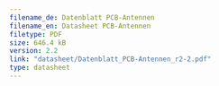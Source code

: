 ```yaml
---
filename_de: Datenblatt PCB-Antennen
filename_en: Datasheet PCB-Antennen
filetype: PDF
size: 646.4 kB
version: 2.2
link: "datasheet/Datenblatt_PCB-Antennen_r2-2.pdf"
type: datasheet
---
```

